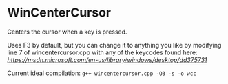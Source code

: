 # WinCenterCursor
Centers the cursor when a key is pressed.

Uses F3 by default, but you can change it to anything you like by modifying line 7 of wincentercursor.cpp with any of the keycodes found here:
*https://msdn.microsoft.com/en-us/library/windows/desktop/dd375731*

Current ideal compilation:
`g++ wincentercursor.cpp -O3 -s -o wcc`
